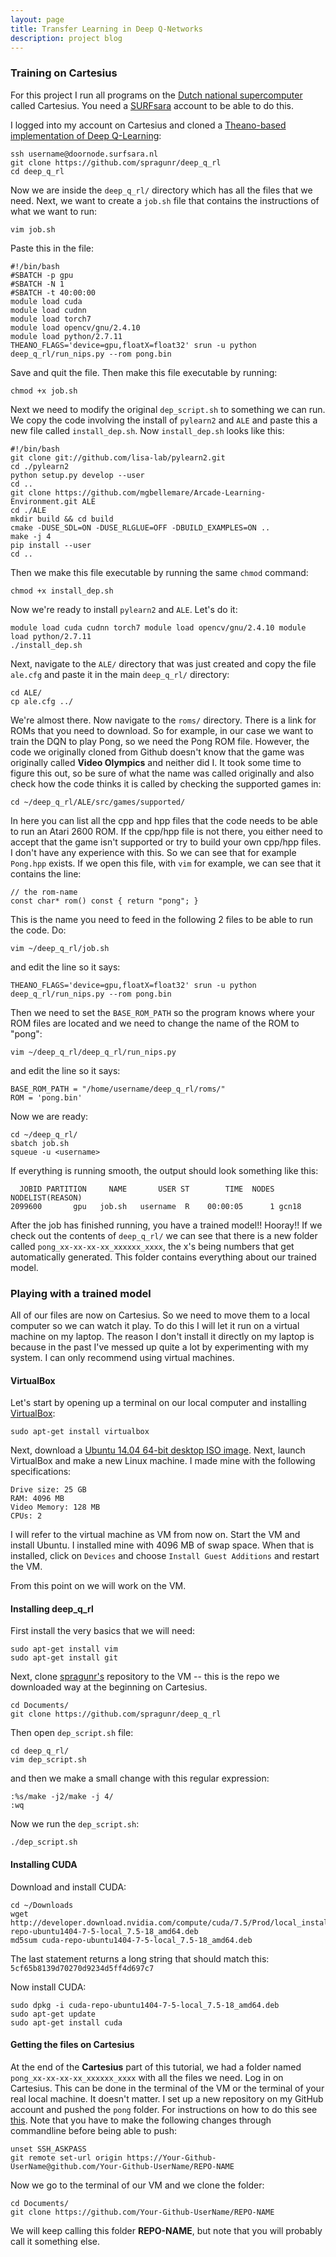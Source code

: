 ```yaml
---
layout: page
title: Transfer Learning in Deep Q-Networks
description: project blog
---
```


### Training on Cartesius

For this project I run all programs on the [Dutch national supercomputer](https://userinfo.surfsara.nl/systems/cartesius) called Cartesius. You need a [SURFsara](https://www.surf.nl/en/about-surf/subsidiaries/surfsara) account to be able to do this. 

I logged into my account on Cartesius and cloned a [Theano-based implementation of Deep Q-Learning](https://github.com/spragunr/deep_q_rl):

```
ssh username@doornode.surfsara.nl
git clone https://github.com/spragunr/deep_q_rl
cd deep_q_rl
```

Now we are inside the `deep_q_rl/` directory which has all the files that we need. Next, we want to create a `job.sh` file that contains the instructions of what we want to run:

```
vim job.sh
```

Paste this in the file:

```
#!/bin/bash
#SBATCH -p gpu
#SBATCH -N 1
#SBATCH -t 40:00:00
module load cuda
module load cudnn
module load torch7
module load opencv/gnu/2.4.10
module load python/2.7.11
THEANO_FLAGS='device=gpu,floatX=float32' srun -u python deep_q_rl/run_nips.py --rom pong.bin
```

Save and quit the file. Then make this file executable by running:

```
chmod +x job.sh
```

Next we need to modify the original `dep_script.sh` to something we can run. We copy the code involving the install of `pylearn2` and `ALE` and paste this a new file called `install_dep.sh`. Now `install_dep.sh` looks like this:

```
#!/bin/bash
git clone git://github.com/lisa-lab/pylearn2.git
cd ./pylearn2
python setup.py develop --user
cd ..
git clone https://github.com/mgbellemare/Arcade-Learning-Environment.git ALE
cd ./ALE
mkdir build && cd build
cmake -DUSE_SDL=ON -DUSE_RLGLUE=OFF -DBUILD_EXAMPLES=ON ..
make -j 4
pip install --user
cd ..

```

Then we make this file executable by running the same `chmod` command:

```
chmod +x install_dep.sh
```

Now we're ready to install `pylearn2` and `ALE`. Let's do it:

```
module load cuda cudnn torch7 module load opencv/gnu/2.4.10 module load python/2.7.11
./install_dep.sh
```

Next, navigate to the `ALE/` directory that was just created and copy the file `ale.cfg` and paste it in the main `deep_q_rl/` directory:

```
cd ALE/
cp ale.cfg ../
```

We're almost there. Now navigate to the `roms/` directory. There is a link for ROMs that you need to download. So for example, in our case we want to train the DQN to play Pong, so we need the Pong ROM file. However, the code we originally cloned from Github doesn't know that the game was originally called **Video Olympics** and neither did I. It took some time to figure this out, so be sure of what the name was called originally and also check how the code thinks it is called by checking the supported games in:

```
cd ~/deep_q_rl/ALE/src/games/supported/
```

In here you can list all the cpp and hpp files that the code needs to be able to run an Atari 2600 ROM. If the cpp/hpp file is not there, you either need to accept that the game isn't supported or try to build your own cpp/hpp files. I don't have any experience with this. So we can see that for example `Pong.hpp` exists. If we open this file, with `vim` for example, we can see that it contains the line: 

```
// the rom-name
const char* rom() const { return "pong"; }
```

This is the name you need to feed in the following 2 files to be able to run the code. Do:

```
vim ~/deep_q_rl/job.sh
```

and edit the line so it says:

```
THEANO_FLAGS='device=gpu,floatX=float32' srun -u python deep_q_rl/run_nips.py --rom pong.bin
```

Then we need to set the `BASE_ROM_PATH` so the program knows where your ROM files are located and we need to change the name of the ROM to "pong":

```
vim ~/deep_q_rl/deep_q_rl/run_nips.py
```

and edit the line so it says:

```
BASE_ROM_PATH = "/home/username/deep_q_rl/roms/"
ROM = 'pong.bin'
```

Now we are ready:

```
cd ~/deep_q_rl/
sbatch job.sh
squeue -u <username>
```

If everything is running smooth, the output should look something like this:

```
  JOBID PARTITION     NAME       USER ST        TIME  NODES NODELIST(REASON)
2099600       gpu   job.sh   username  R    00:00:05      1 gcn18

```
After the job has finished running, you have a trained model!! Hooray!!
If we check out the contents of ```deep_q_rl/``` we can see that there is a new folder called ```pong_xx-xx-xx-xx_xxxxxx_xxxx```, the x's being numbers that get automatically generated. This folder contains everything about our trained model.

### Playing with a trained model

All of our files are now on Cartesius. So we need to move them to a local computer so we can watch it play. To do this I will let it run on a virtual machine on my laptop. The reason I don't install it directly on my laptop is because in the past I've messed up quite a lot by experimenting with my system. I can only recommend using virtual machines. 

#### VirtualBox
Let's start by opening up a terminal on our local computer and installing [VirtualBox](https://www.virtualbox.org/manual/UserManual.html):

```
sudo apt-get install virtualbox
```

Next, download a [Ubuntu 14.04 64-bit desktop ISO image](http://releases.ubuntu.com/14.04/ubuntu-14.04.4-desktop-amd64.iso). Next, launch VirtualBox and make a new Linux machine. I made mine with the following specifications:

```
Drive size: 25 GB
RAM: 4096 MB
Video Memory: 128 MB
CPUs: 2
```

I will refer to the virtual machine as VM from now on. Start the VM and install Ubuntu. I installed mine with 4096 MB of swap space. When that is installed, click on ```Devices``` and choose ```Install Guest Additions``` and restart the VM. 

From this point on we will work on the VM.

#### Installing deep_q_rl
First install the very basics that we will need:

```
sudo apt-get install vim
sudo apt-get install git
```

Next, clone [spragunr's](https://github.com/spragunr/deep_q_rl) repository to the VM -- this is the repo we downloaded way at the beginning on Cartesius.

```
cd Documents/
git clone https://github.com/spragunr/deep_q_rl
```

Then open ```dep_script.sh``` file:

```
cd deep_q_rl/
vim dep_script.sh
```

and then we make a small change with this regular expression:

```
:%s/make -j2/make -j 4/
:wq
```

Now we run the ```dep_script.sh```:

```
./dep_script.sh
```

#### Installing CUDA
Download and install CUDA:

```
cd ~/Downloads
wget http://developer.download.nvidia.com/compute/cuda/7.5/Prod/local_installers/cuda-repo-ubuntu1404-7-5-local_7.5-18_amd64.deb
md5sum cuda-repo-ubuntu1404-7-5-local_7.5-18_amd64.deb
```

The last statement returns a long string that should match this: ```5cf65b8139d70270d9234d5ff4d697c7```

Now install CUDA:

```
sudo dpkg -i cuda-repo-ubuntu1404-7-5-local_7.5-18_amd64.deb
sudo apt-get update
sudo apt-get install cuda
```

#### Getting the files on Cartesius

At the end of the **Cartesius** part of this tutorial, we had a folder named ```pong_xx-xx-xx-xx_xxxxxx_xxxx``` with all the files we need. Log in on Cartesius. This can be done in the terminal of the VM or the terminal of your real local machine. It doesn't matter. I set up a new repository on my GitHub account and pushed the ```pong``` folder. For instructions on how to do this see [this](https://help.github.com/articles/adding-an-existing-project-to-github-using-the-command-line/). Note that you have to make the following changes through commandline before being able to push:

```
unset SSH_ASKPASS
git remote set-url origin https://Your-Github-UserName@github.com/Your-Github-UserName/REPO-NAME
```

Now we go to the terminal of our VM and we clone the folder:

```
cd Documents/
git clone https://github.com/Your-Github-UserName/REPO-NAME
```

We will keep calling this folder **REPO-NAME**, but note that you will probably call it something else. 


